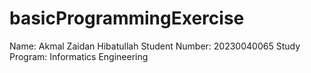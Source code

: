 # basicProgrammingExercise

Name: Akmal Zaidan Hibatullah
Student Number: 20230040065
Study Program: Informatics Engineering

